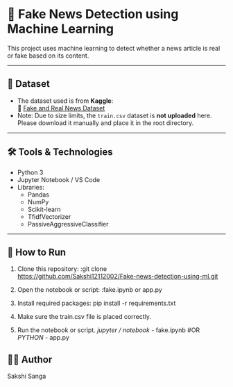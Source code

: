
# 📰 Fake News Detection using Machine Learning

This project uses machine learning to detect whether a news article is real or fake based on its content.

---

## 📁 Dataset

- The dataset used is from **Kaggle**:  
  🔗 [Fake and Real News Dataset](https://www.kaggle.com/datasets/clmentbisaillon/fake-and-real-news-dataset)
- Note: Due to size limits, the `train.csv` dataset is **not uploaded** here. Please download it manually and place it in the root directory.

---

## 🛠️ Tools & Technologies

- Python 3
- Jupyter Notebook / VS Code
- Libraries:
  - Pandas
  - NumPy
  - Scikit-learn
  - TfidfVectorizer
  - PassiveAggressiveClassifier

---

## 🚀 How to Run

1. Clone this repository:
      :git clone https://github.com/Sakshi12112002/Fake-news-detection-using-ml.git

2. Open the notebook or script:
     :fake.ipynb or app.py

3. Install required packages:
     pip install -r requirements.txt

4. Make sure the train.csv file is placed correctly.

5. Run the notebook or script.
     *jupyter / notebook* - fake.ipynb
   #OR
     *PYTHON* - app.py

##  🙋‍♀️ Author
Sakshi Sanga  
